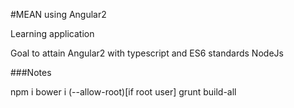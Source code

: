 #MEAN using Angular2

Learning application

Goal to attain Angular2 with typescript and ES6 standards NodeJs

###Notes

npm i
bower i (--allow-root)[if root user]
grunt build-all